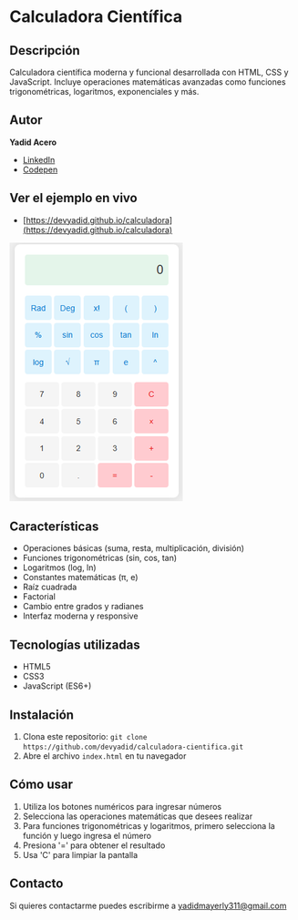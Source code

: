 # Calculadora Científica

## Descripción
Calculadora científica moderna y funcional desarrollada con HTML, CSS y JavaScript. Incluye operaciones matemáticas avanzadas como funciones trigonométricas, logaritmos, exponenciales y más.

## Autor
**Yadid Acero**

* [LinkedIn](https://www.linkedin.com/in/yacero/)
* [Codepen](https://codepen.io/devyadid)

## Ver el ejemplo en vivo
- [https://devyadid.github.io/calculadora](https://devyadid.github.io/calculadora)

<a title="Yadid Portfolio Cover" href="https://devyadid.github.io/blog"><img src="https://raw.githubusercontent.com/devyadid/calculadora/refs/heads/main/assets/Calculadora.png" alt="Blog Programacion Cover"  target="_blank" /></a>

## Características
- Operaciones básicas (suma, resta, multiplicación, división)
- Funciones trigonométricas (sin, cos, tan)
- Logaritmos (log, ln)
- Constantes matemáticas (π, e)
- Raíz cuadrada
- Factorial
- Cambio entre grados y radianes
- Interfaz moderna y responsive

## Tecnologías utilizadas
- HTML5
- CSS3
- JavaScript (ES6+)

## Instalación
1. Clona este repositorio: `git clone https://github.com/devyadid/calculadora-cientifica.git`
2. Abre el archivo `index.html` en tu navegador

## Cómo usar
1. Utiliza los botones numéricos para ingresar números
2. Selecciona las operaciones matemáticas que desees realizar
3. Para funciones trigonométricas y logaritmos, primero selecciona la función y luego ingresa el número
4. Presiona '=' para obtener el resultado
5. Usa 'C' para limpiar la pantalla

## Contacto
Si quieres contactarme puedes escribirme a yadidmayerly311@gmail.com 
